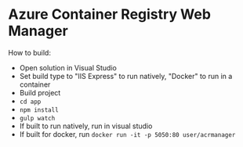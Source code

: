 # Azure Container Registry Web Manager

How to build:
- Open solution in Visual Studio
- Set build type to "IIS Express" to run natively, "Docker" to run in a container
- Build project
- `cd app`
- `npm install`
- `gulp watch`
- If built to run natively, run in visual studio
- If built for docker, run `docker run -it -p 5050:80 user/acrmanager`

